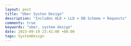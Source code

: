 ```yaml
---
layout: post
title: "Uber Systen Design"
description: "Includes HLD + LLD + DB Schema + Requests"
comments: true
keywords: "uber, system design"
date: 2023-09-19 23:41:00 +00:00
tags: SystemDesign 
---
```



